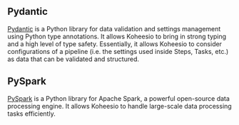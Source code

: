 ## Pydantic

[Pydantic](https://github.com/pydantic/pydantic) is a Python library for data validation and settings management using Python type annotations. It allows Koheesio to bring in strong typing and a high level of type safety. Essentially, it allows Koheesio to consider configurations of a pipeline (i.e. the settings used inside Steps, Tasks, etc.) as data that can be validated and structured.

## PySpark

[PySpark](https://github.com/apache/spark/tree/master/python) is a Python library for Apache Spark, a powerful open-source data processing engine. It allows Koheesio to handle large-scale data processing tasks efficiently. 
